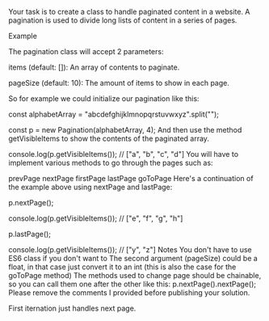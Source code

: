 Your task is to create a class to handle paginated content in a website. A pagination is used to divide long lists of content in a series of pages.

Example

The pagination class will accept 2 parameters:

items (default: []): An array of contents to paginate.

pageSize (default: 10): The amount of items to show in each page.

So for example we could initialize our pagination like this:

const alphabetArray = "abcdefghijklmnopqrstuvwxyz".split("");

const p = new Pagination(alphabetArray, 4);
And then use the method getVisibleItems to show the contents of the paginated array.

console.log(p.getVisibleItems()); // ["a", "b", "c", "d"]
You will have to implement various methods to go through the pages such as:

prevPage
nextPage
firstPage
lastPage
goToPage
Here's a continuation of the example above using nextPage and lastPage:

p.nextPage();

console.log(p.getVisibleItems());
// ["e", "f", "g", "h"]

p.lastPage();

console.log(p.getVisibleItems());
// ["y", "z"]
Notes
You don't have to use ES6 class if you don't want to
The second argument (pageSize) could be a float, in that case just convert it to an int (this is also the case for the goToPage method)
The methods used to change page should be chainable, so you can call them one after the other like this: p.nextPage().nextPage();
Please remove the comments I provided before publishing your solution.

First iternation just handles next page.